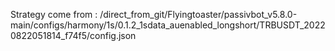 Strategy come from : /direct_from_git/Flyingtoaster/passivbot_v5.8.0-main/configs/harmony/1s/0.1.2_1sdata_auenabled_longshort/TRBUSDT_20220822051814_f74f5/config.json